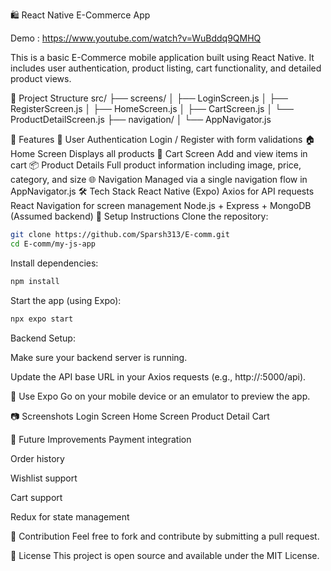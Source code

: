 🛍️ React Native E-Commerce App

Demo : https://www.youtube.com/watch?v=WuBddq9QMHQ

This is a basic E-Commerce mobile application built using React Native. It includes user authentication, product listing, cart functionality, and detailed product views.

📁 Project Structure
src/ ├── screens/ │ ├── LoginScreen.js │ ├── RegisterScreen.js │ ├── HomeScreen.js │ ├── CartScreen.js │ └── ProductDetailScreen.js ├── navigation/ │ └── AppNavigator.js

🚀 Features
🔐 User Authentication
Login / Register with form validations
🏠 Home Screen
Displays all products
🛒 Cart Screen
Add and view items in cart
📦 Product Details
Full product information including image, price, category, and size
🌐 Navigation
Managed via a single navigation flow in AppNavigator.js
🛠️ Tech Stack
React Native (Expo)
Axios for API requests
React Navigation for screen management
Node.js + Express + MongoDB (Assumed backend)
🔧 Setup Instructions
Clone the repository:

```bash
git clone https://github.com/Sparsh313/E-comm.git
cd E-comm/my-js-app
```


Install dependencies:
```bash
npm install
```

Start the app (using Expo):
```bash
npx expo start
```

Backend Setup:

Make sure your backend server is running.

Update the API base URL in your Axios requests (e.g., http://:5000/api).

📱 Use Expo Go on your mobile device or an emulator to preview the app.

📷 Screenshots Login Screen Home Screen Product Detail Cart

📂 Future Improvements Payment integration

Order history

Wishlist support

Cart support

Redux for state management

🤝 Contribution Feel free to fork and contribute by submitting a pull request.

📄 License This project is open source and available under the MIT License.
